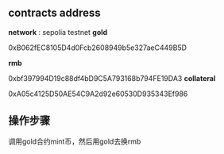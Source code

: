 ## contracts address
**network**  : sepolia testnet
**gold** 

 0xB062fEC8105D4d0Fcb2608949b5e327aeC449B5D

**rmb** 

 0xbf397994D19c88df4bD9C5A793168b794FE19DA3
**collateral** 

 0xA05c4125D50AE54C9A2d92e60530D935343Ef986

## 操作步骤

调用gold合约mint币，然后用gold去换rmb